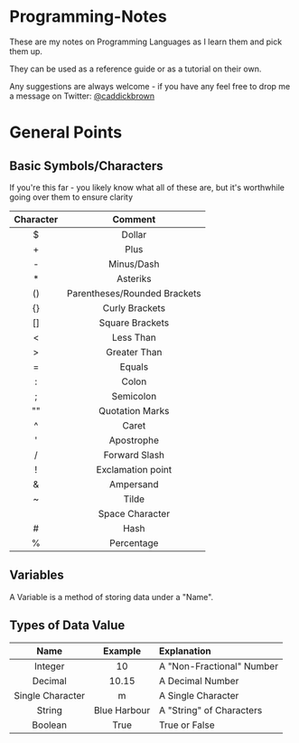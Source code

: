 # Programming-Notes
These are my notes on Programming Languages as I learn them and pick them up.

They can be used as a reference guide or as a tutorial on their own.

Any suggestions are always welcome - if you have any feel free to drop me a message on Twitter: [@caddickbrown](https://twitter.com/caddickbrown)

# General Points
## Basic Symbols/Characters
If you're this far - you likely know what all of these are, but it's worthwhile going over them to ensure clarity

| Character | Comment |
| :---: | :---: |
| $ | Dollar |
| + | Plus |
| - | Minus/Dash |
| * | Asteriks |
| () | Parentheses/Rounded Brackets |
| {} | Curly Brackets |
| [] | Square Brackets |
| < | Less Than |
| > | Greater Than |
| = | Equals |
| : | Colon |
| ; | Semicolon |
| "" | Quotation Marks |
| ^ | Caret |
| ' | Apostrophe |
| / | Forward Slash |
| ! | Exclamation point |
| & | Ampersand |
| ~ | Tilde |
|   | Space Character |
| # | Hash |
| % | Percentage |


## Variables
A Variable is a method of storing data under a "Name".

## Types of Data Value
| Name | Example | Explanation |
| :---: | :---: | :--- |
| Integer | 10 | A "Non-Fractional" Number |
| Decimal | 10.15 | A Decimal Number |
| Single Character | m | A Single Character |
| String | Blue Harbour | A "String" of Characters |
| Boolean | True | True or False |

